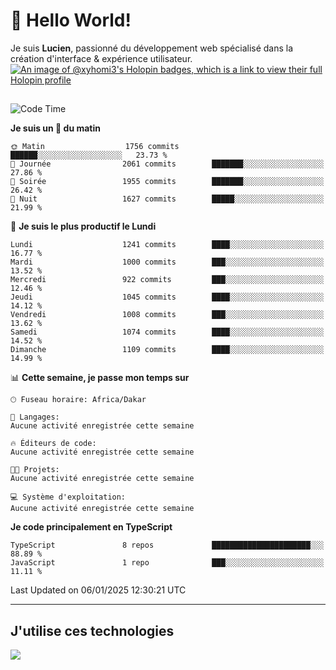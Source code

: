 # 👋 Hello World!

Je suis **Lucien**, passionné du développement web spécialisé dans la création d'interface & expérience utilisateur.
[![An image of @xyhomi3's Holopin badges, which is a link to view their full Holopin profile](https://holopin.me/xyhomi3)](https://holopin.io/@xyhomi3)

##

<!--START_SECTION:waka-->
![Code Time](http://img.shields.io/badge/Code%20Time-2%2C834%20hrs%2050%20mins-blue)

**Je suis un 🐤 du matin** 

```text
🌞 Matin                  1756 commits        ██████░░░░░░░░░░░░░░░░░░░   23.73 % 
🌆 Journée                2061 commits        ███████░░░░░░░░░░░░░░░░░░   27.86 % 
🌃 Soirée                 1955 commits        ███████░░░░░░░░░░░░░░░░░░   26.42 % 
🌙 Nuit                   1627 commits        █████░░░░░░░░░░░░░░░░░░░░   21.99 % 
```
📅 **Je suis le plus productif le Lundi** 

```text
Lundi                    1241 commits        ████░░░░░░░░░░░░░░░░░░░░░   16.77 % 
Mardi                    1000 commits        ███░░░░░░░░░░░░░░░░░░░░░░   13.52 % 
Mercredi                 922 commits         ███░░░░░░░░░░░░░░░░░░░░░░   12.46 % 
Jeudi                    1045 commits        ████░░░░░░░░░░░░░░░░░░░░░   14.12 % 
Vendredi                 1008 commits        ███░░░░░░░░░░░░░░░░░░░░░░   13.62 % 
Samedi                   1074 commits        ████░░░░░░░░░░░░░░░░░░░░░   14.52 % 
Dimanche                 1109 commits        ████░░░░░░░░░░░░░░░░░░░░░   14.99 % 
```


📊 **Cette semaine, je passe mon temps sur** 

```text
🕑︎ Fuseau horaire: Africa/Dakar

💬 Langages: 
Aucune activité enregistrée cette semaine

🔥 Éditeurs de code: 
Aucune activité enregistrée cette semaine

🐱‍💻 Projets: 
Aucune activité enregistrée cette semaine

💻 Système d'exploitation: 
Aucune activité enregistrée cette semaine
```

**Je code principalement en TypeScript** 

```text
TypeScript               8 repos             ██████████████████████░░░   88.89 % 
JavaScript               1 repo              ███░░░░░░░░░░░░░░░░░░░░░░   11.11 % 
```




 Last Updated on 06/01/2025 12:30:21 UTC
<!--END_SECTION:waka-->
---

## J'utilise ces technologies

<p align="left">
  <a href="https://skillicons.dev">
    <img src="https://skillicons.dev/icons?i=ts,js,md,scss,tailwind,react,docker,express,astro,vite,nextjs,vercel,figma,ableton" />
  </a>
</p>

